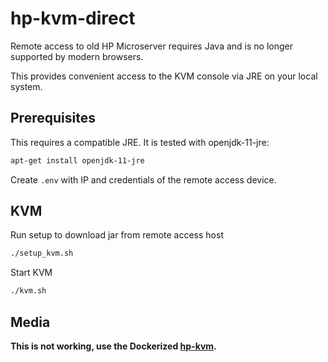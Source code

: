 # hp-kvm-direct

Remote access to old HP Microserver requires Java and is no longer supported by modern browsers.

This provides convenient access to the KVM console via JRE on your local system.

## Prerequisites

This requires a compatible JRE. It is tested with openjdk-11-jre:

```bash
apt-get install openjdk-11-jre
```

Create `.env` with IP and credentials of the remote access device.

## KVM

Run setup to download jar from remote access host

```bash
./setup_kvm.sh
```

Start KVM

```bash
./kvm.sh
```

## Media

__This is not working, use the Dockerized [hp-kvm](https://github.com/mcdamo/hp-kvm).__


